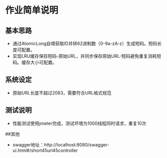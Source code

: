 # 作业简单说明

## 基本思路

- 通过AtomicLong自增获取ID并转62进制数（0-9a-zA-z）生成短码。短码长度可配置。
- 实现LRU缓存保存短码-原始URL，并同步保存原始URL-短码避免重复消耗短码。缓存大小可配置。

## 系统设定

- 原始URL长度不超过2083，需要符合URL格式规范

## 测试说明

- 性能测试使用jmeter完成，测试坏境为1000线程同时请求，重复10次

##其他

- swagger地址：http://localhost:8080/swagger-ui.html#/short45url45controller







